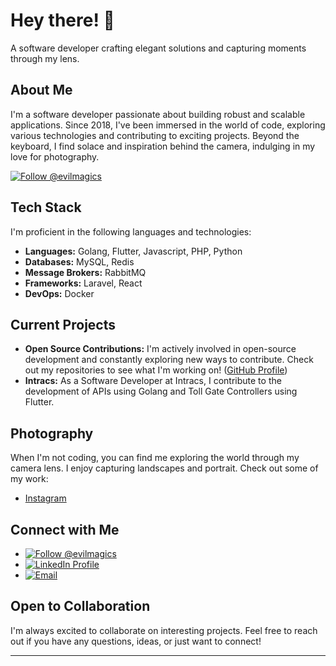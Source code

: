 # Hey there! 👋

A software developer crafting elegant solutions and capturing moments through my lens.

## About Me

I'm a software developer passionate about building robust and scalable applications.  Since 2018, I've been immersed in the world of code, exploring various technologies and contributing to exciting projects. Beyond the keyboard, I find solace and inspiration behind the camera, indulging in my love for photography.

<a href="https://github.com/evilmagics">
  <img src="https://img.shields.io/github/followers/evilmagics?label=Follow&style=social" alt="Follow @evilmagics" />
</a>

## Tech Stack

I'm proficient in the following languages and technologies:

*   **Languages:** Golang, Flutter, Javascript, PHP, Python
*   **Databases:** MySQL, Redis
*   **Message Brokers:** RabbitMQ
*   **Frameworks:** Laravel, React
*   **DevOps:** Docker

## Current Projects

*   **Open Source Contributions:** I'm actively involved in open-source development and constantly exploring new ways to contribute. Check out my repositories to see what I'm working on!  ([GitHub Profile](https://github.com/evilmagics))
*   **Intracs:** As a Software Developer at Intracs, I contribute to the development of APIs using Golang and Toll Gate Controllers using Flutter.

## Photography

When I'm not coding, you can find me exploring the world through my camera lens. I enjoy capturing landscapes and portrait.  Check out some of my work:

*   [Instagram](https://instagram.com/richy.saragih)

## Connect with Me

*   <a href="https://github.com/evilmagics"><img src="https://img.shields.io/github/followers/evilmagics?label=Follow&style=social" alt="Follow @evilmagics" /></a>
*   <a href="https://www.linkedin.com/in/richy-saragih/"><img src="https://img.shields.io/badge/LinkedIn-%230077B5?style=for-the-badge&logo=linkedin&logoColor=white" alt="LinkedIn Profile" /></a>
*   <a href="mailto:richy.rotuahta15@gmail.com"><img src="https://img.shields.io/badge/Gmail-D14836?style=for-the-badge&logo=gmail&logoColor=white" alt="Email" /></a>

## Open to Collaboration

I'm always excited to collaborate on interesting projects. Feel free to reach out if you have any questions, ideas, or just want to connect!

---

